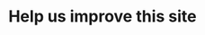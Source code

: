 ---
title: Help us improve this site
teaser: Our website is open on github. Here you can contribute with changes to text, code or new functionality.
---